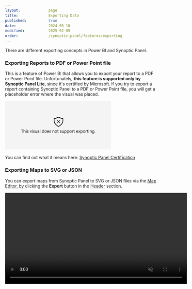 ```yaml
---
layout:             page
title:              Exporting Data
published:          true
date:               2024-05-10
modified:           2025-02-05
order:              /synoptic-panel/features/exporting
---
```


There are different exporting concepts in Power BI and Synoptic Panel.

### Exporting Reports to PDF or Power Point file

This is a feature of Power BI that allows you to export your report to a PDF or Power Point file. Unfortunately, **this feature is supported only by Synoptic Panel Lite**, since it's certified by Microsoft. If you try to export a report containing Synoptic Panel to a PDF or Power Point file, you will get a placeholder error where the visual was placed.

<img src="../../issues/images/not-support-exporting.png" width="350">

You can find out what it means here: [Synoptic Panel Certification](../security/index.md#certification)

### Exporting Maps to SVG or JSON

You can export maps from Synoptic Panel to SVG or JSON files via the [Map Editor](../features/map-editor/index.md), by clicking the **Export** button in the [Header](../features/map-editor/edit-map.md#header) section. 

<video src="images/export-map.mp4" width="600" autoplay loop muted></video>